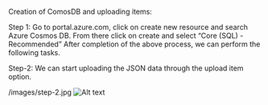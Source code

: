 Creation of ComosDB and uploading items:

Step 1: Go to portal.azure.com, click on create new resource and search Azure Cosmos DB. From there click on create and select “Core (SQL) - Recommended”
After completion of the above process, we can perform the following tasks.

Step-2: We can start uploading the JSON data through the upload item option.

/images/step-2.jpg
![Alt text](/images/step-2.jpg?raw=true)
